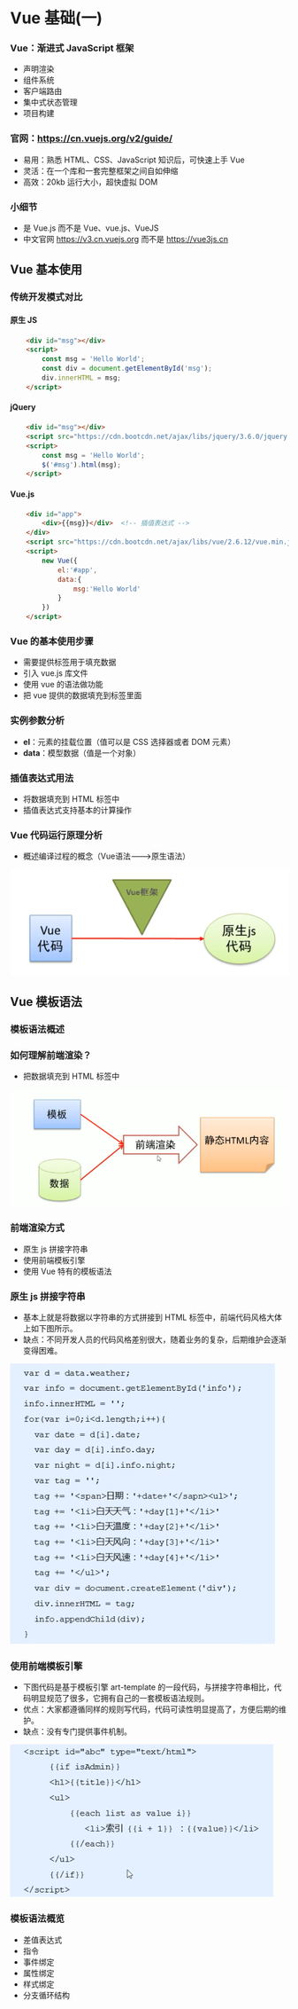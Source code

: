 # Vue 基础(一)

### Vue：渐进式 JavaScript 框架

* 声明渲染
* 组件系统 
* 客户端路由 
* 集中式状态管理 
* 项目构建

### 官网：https://cn.vuejs.org/v2/guide/

* 易用：熟悉 HTML、CSS、JavaScript 知识后，可快速上手 Vue
* 灵活：在一个库和一套完整框架之间自如伸缩
* 高效：20kb 运行大小，超快虚拟 DOM

### 小细节

* 是 Vue.js 而不是 Vue、vue.js、VueJS
* 中文官网 https://v3.cn.vuejs.org 而不是 https://vue3js.cn



## Vue 基本使用

### 传统开发模式对比

#### 原生 JS

```html
    <div id="msg"></div>
    <script>
        const msg = 'Hello World';
        const div = document.getElementById('msg');
        div.innerHTML = msg;
    </script>
```

#### jQuery

```html
    <div id="msg"></div>
    <script src="https://cdn.bootcdn.net/ajax/libs/jquery/3.6.0/jquery.min.js"></script>
    <script>
        const msg = 'Hello World';
        $('#msg').html(msg);
    </script>
```

#### Vue.js

```html
    <div id="app">
        <div>{{msg}}</div>  <!-- 插值表达式 -->
    </div>
    <script src="https://cdn.bootcdn.net/ajax/libs/vue/2.6.12/vue.min.js"></script>
    <script>
        new Vue({
            el:'#app',
            data:{
                msg:'Hello World'
            }
        })
    </script>
```

### Vue 的基本使用步骤

* 需要提供标签用于填充数据
* 引入 vue.js 库文件
* 使用 vue 的语法做功能
* 把 vue 提供的数据填充到标签里面

### 实例参数分析

* **el**：元素的挂载位置（值可以是 CSS 选择器或者 DOM 元素）
* **data**：模型数据（值是一个对象）

### 插值表达式用法

* 将数据填充到 HTML 标签中
* 插值表达式支持基本的计算操作

### Vue 代码运行原理分析

* 概述编译过程的概念（Vue语法--->原生语法）

![image](../images4/124/01.PNG)



## Vue 模板语法

### 模板语法概述

### 如何理解前端渲染？

* 把数据填充到 HTML 标签中

![image](../images4/124/02.PNG)

### 前端渲染方式

* 原生 js 拼接字符串
* 使用前端模板引擎
* 使用 Vue 特有的模板语法

### 原生 js 拼接字符串

* 基本上就是将数据以字符串的方式拼接到 HTML 标签中，前端代码风格大体上如下图所示。
* 缺点：不同开发人员的代码风格差别很大，随着业务的复杂，后期维护会逐渐变得困难。

![image](../images4/124/03.png)

### 使用前端模板引擎

* 下图代码是基于模板引擎 art-template 的一段代码，与拼接字符串相比，代码明显规范了很多，它拥有自己的一套模板语法规则。
* 优点：大家都遵循同样的规则写代码，代码可读性明显提高了，方便后期的维护。
* 缺点：没有专门提供事件机制。

![image](../images4/124/04.png)

### 模板语法概览

* 差值表达式
* 指令
* 事件绑定
* 属性绑定
* 样式绑定
* 分支循环结构


